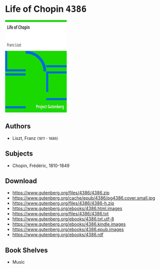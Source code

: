 # Life of Chopin <kbd>4386</kbd>

![](./cover.medium.jpg "")

## Authors


 - Liszt, Franz <small>(1811 - 1886)</small>

## Subjects


 - Chopin, Frédéric, 1810-1849

## Download


 - https://www.gutenberg.org/files/4386/4386.zip
 - https://www.gutenberg.org/cache/epub/4386/pg4386.cover.small.jpg
 - https://www.gutenberg.org/files/4386/4386-h.zip
 - https://www.gutenberg.org/ebooks/4386.html.images
 - https://www.gutenberg.org/files/4386/4386.txt
 - https://www.gutenberg.org/ebooks/4386.txt.utf-8
 - https://www.gutenberg.org/ebooks/4386.kindle.images
 - https://www.gutenberg.org/ebooks/4386.epub.images
 - https://www.gutenberg.org/ebooks/4386.rdf

## Book Shelves


 - Music
